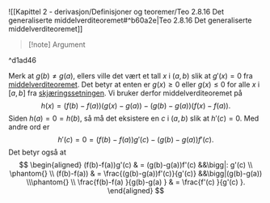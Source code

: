 
![[Kapittel 2 - derivasjon/Definisjoner og teoremer/Teo 2.8.16 Det generaliserte middelverditeoremet#^b60a2e|Teo 2.8.16 Det generaliserte middelverditeoremet]]

> [!note] Argument 
> 

^d1ad46

Merk at $g(b)\neq g(a)$, ellers ville det vært et tall $x$ i $(a,b)$ slik at $g'(x)= 0$ fra [middelverditeoremet](Kapittel%202%20-%20derivasjon/2.8.4%20Middelverditeoremet.md). Det betyr at enten er $g(x)\geq 0$ eller $g(x)\leq 0$ for alle $x$ i $[a,b]$ fra [skjæringssetningen](Kapittel%201%20-%20grenser%20og%20kontinuitet/Skjæringssetningen.md). Vi bruker derfor middelverditeoremet på
$$
h(x) = (f(b)-f(a))(g(x)-g(a))-(g(b)-g(a))(f(x)-f(a)).
$$
Siden $h(a) = 0 =h(b)$, så må det eksistere en $c$ i $(a,b)$ slik at $h'(c)=0$. Med andre ord er
$$
h'(c)=0 = (f(b)-f(a))g'(c)-(g(b)-g(a))f'(c).
$$
Det betyr også at
$$
\begin{aligned} 
   (f(b)-f(a))g'(c) & = (g(b)-g(a))f'(c) &&\bigg|: g'(c) \\ \phantom{} \\ (f(b)-f(a)) & = \frac{(g(b)-g(a))f'(c)}{g'(c)}  &&\bigg|(g(b)-g(a)) \\\phantom{} \\ \frac{f(b)-f(a) }{g(b)-g(a) } & = \frac{f'(c) }{g'(c) }.
\end{aligned} 
$$